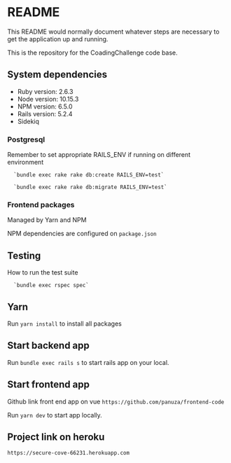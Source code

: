 # README

This README would normally document whatever steps are necessary to get the
application up and running.

This is the repository for the CoadingChallenge code base.

## System dependencies

* Ruby version: 2.6.3
* Node version: 10.15.3
* NPM version: 6.5.0
* Rails version: 5.2.4
* Sidekiq 

### Postgresql

Remember to set appropriate RAILS_ENV if running on different environment

      `bundle exec rake rake db:create RAILS_ENV=test`

      `bundle exec rake rake db:migrate RAILS_ENV=test`


### Frontend packages

Managed by Yarn and NPM

NPM dependencies are configured on `package.json`

## Testing

How to run the test suite

      `bundle exec rspec spec`

## Yarn

Run `yarn install` to install all packages
  
## Start backend app

Run `bundle exec rails s` to start rails app on your local.

## Start frontend app

Github link front end app on vue `https://github.com/panuza/frontend-code`

Run `yarn dev`  to start app locally.


## Project link on heroku

`https://secure-cove-66231.herokuapp.com`
